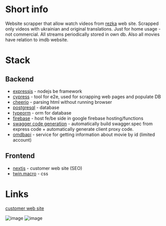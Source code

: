 # Short info

Website scrapper that allow watch videos from [rezka](https://rezka.ag/) web site. Scrapped only videos with ukrainian and original translations. Just for home usage - not commercial. All streams periodically stored in own db. Also all movies have relation to imdb website.

# Stack

## Backend

- [expressjs](https://expressjs.com/) - nodejs be framework
- [cypress](https://docs.cypress.io/guides/overview/why-cypress) - tool for e2e, used for scrapping web pages and populate DB
- [cheerio](https://cheerio.js.org/) - parsing html without running browser
- [postgresql](https://www.postgresql.org/) - database
- [typeorm](https://typeorm.io/) - orm for database
- [firebase](https://firebase.google.com/docs/functions) - host fe/be side in google firebase hosting/functions
- [swagger code generation](https://github.com/mgerasika/typescript-to-swagger) - automatically build swagger.spec from express code + automatically generate client proxy code.
- [omdbapi](http://www.omdbapi.com/) - service for getting information about movie by id (limited account)

## Frontend

- [nextjs](https://nextjs.org/) - customer web site (SEO)
- [twin.macro](https://github.com/ben-rogerson/twin.macro) - css

# Links

[customer web site](https://ua-video-online.web.app/)

![image](https://github.com/mgerasika/ua-video-online/assets/10614750/1ebb5e0c-8478-4085-bc2e-49d9e1d1fe43)
![image](https://github.com/mgerasika/ua-video-online/assets/10614750/e35f9e39-69a6-4a6f-be34-22067a24e9e3)
